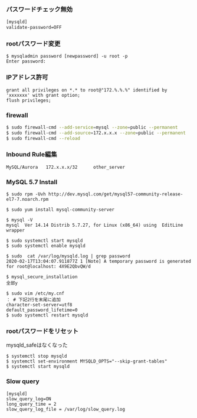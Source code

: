 ### パスワードチェック無効
```bash
[mysqld]
validate-password=OFF 
```

### rootパスワード変更
```
$ mysqladmin password [newpassword] -u root -p
Enter password:
```

### IPアドレス許可
```
grant all privileges on *.* to root@"172.%.%.%" identified by 'xxxxxxx' with grant option;
flush privileges;
```

### firewall
```bash
$ sudo firewall-cmd --add-service=mysql --zone=public --permanent
$ sudo firewall-cmd --add-source=172.x.x.x --zone=public --permanent
$ sudo firewall-cmd --reload
```

### Inbound Rule編集
```
MySQL/Aurora   172.x.x.x/32      other_server
```

### MySQL 5.7 Install
```
$ sudo rpm -Uvh http://dev.mysql.com/get/mysql57-community-release-el7-7.noarch.rpm

$ sudo yum install mysql-community-server

$ mysql -V
mysql  Ver 14.14 Distrib 5.7.27, for Linux (x86_64) using  EditLine wrapper

$ sudo systemctl start mysqld
$ sudo systemctl enable mysqld

$ sudo  cat /var/log/mysqld.log | grep password
2020-02-17T13:04:07.911877Z 1 [Note] A temporary password is generated for root@localhost: 4X9E2QbvQW/d

$ mysql_secure_installation
全部y

$ sudo vim /etc/my.cnf
： # 下記2行を末尾に追加
character-set-server=utf8
default_password_lifetime=0
$ sudo systemctl restart mysqld
```

### rootパスワードをリセット
mysqld_safeはなくなった   
```
$ systemctl stop mysqld
$ systemctl set-environment MYSQLD_OPTS="--skip-grant-tables"
$ systemctl start mysqld
```

### Slow query
```
[mysqld]
slow_query_log=ON
long_query_time = 2
slow_query_log_file = /var/log/slow_query.log
```
